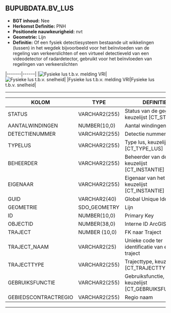 ﻿## BUPUBDATA.BV_LUS


* __BGT inhoud:__ Nee
* __Herkomst Definitie:__ PNH
* __Positionele nauwkeurigheid:__ nvt
* __Geometrie:__ Lijn
* __Definitie:__ Of een fysiek detectiesysteem bestaande uit wikkelingen (lussen) in het wegdek bijvoorbeeld voor het beïnvloeden van de regeling van verkeerslichten of een virtueel detectieveld van een videodetector of radardetector, gebruikt voor het beïnvloeden van regelingen van verkeerslichten



|-------|------|
|![Fysieke lus t.b.v. melding VRI](lus_1.png)|![Fysieke lus t.b.v. snelheid](lus_2.png)|
|Fysieke lus t.b.v. melding VRI|Fysieke lus t.b.v. snelheid|

***


|KOLOM                               |TYPE              |DEFINITIE|
|------                              |----              |-----    |
|STATUS                              |VARCHAR2(255)     |Status van de gegevens, keuzelijst [CT_STATUS]|
|AANTALWINDINGEN                     |NUMBER(10,0)      |Aantal windingen|
|DETECTIENUMMER                      |VARCHAR2(255)     |Detectie nummer|
|TYPELUS                             |VARCHAR2(255)     |Type lus, keuzelijst [CT_TYPE_LUS]|
|BEHEERDER                           |VARCHAR2(255)     |Beheerder van de lus, keuzelijst [CT_INSTANTIE]|
|EIGENAAR                            |VARCHAR2(255)     |Eigenaar van het object, keuzelijst [CT_INSTANTIE]|
|GUID                                |VARCHAR2(40)      |Global Unique Identifier|
|GEOMETRIE                           |SDO_GEOMETRY      |Lijn|
|ID                                  |NUMBER(10,0)      |Primary Key|
|OBJECTID                            |NUMBER(38,0)   |Interne ID ArcGIS|
|TRAJECT                            |NUMBER (10,0)    |FK naar Traject|
|TRAJECT_NAAM                        |VARCHAR2(25)      |Unieke code ter identificatie van een traject|
|TRAJECTTYPE                         |VARCHAR2(255)    |Trajecttype, keuzelijst [CT_TRAJECTTYPE]|
|GEBRUIKSFUNCTIE                    |VARCHAR2(255)    |Gebruiksfunctie, keuzelijst [CT_GEBRUIKSFUNCTIE]|
|GEBIEDSCONTRACTREGIO                |VARCHAR2(255)  |Regio naam|


***

